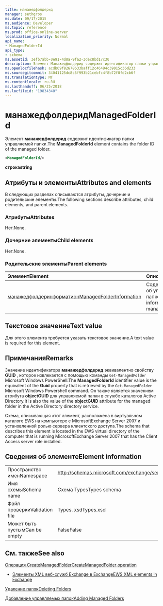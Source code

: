 ```yaml
---
title: манажедфолдерид
manager: sethgros
ms.date: 09/17/2015
ms.audience: Developer
ms.topic: reference
ms.prod: office-online-server
localization_priority: Normal
api_name:
- ManagedFolderId
api_type:
- schema
ms.assetid: 3efb7abb-0e91-4d8a-9fa2-3dec8bd17c30
description: Элемент Манажедфолдерид содержит идентификатор папки управляемой папки.
ms.openlocfilehash: acdb69f82678633baff12c46494c39015c36d233
ms.sourcegitcommit: 34041125dc8c5f993b21cebfc4f8b72f0fd2cb6f
ms.translationtype: MT
ms.contentlocale: ru-RU
ms.lasthandoff: 06/25/2018
ms.locfileid: "19834340"
---
```

# <a name="managedfolderid"></a><span data-ttu-id="61599-103">манажедфолдерид</span><span class="sxs-lookup"><span data-stu-id="61599-103">ManagedFolderId</span></span>

<span data-ttu-id="61599-104">Элемент **манажедфолдерид** содержит идентификатор папки управляемой папки.</span><span class="sxs-lookup"><span data-stu-id="61599-104">The **ManagedFolderId** element contains the folder ID of the managed folder.</span></span> 
  
```xml
<ManagedFolderId/>
```

 <span data-ttu-id="61599-105">**строка**</span><span class="sxs-lookup"><span data-stu-id="61599-105">**string**</span></span>
## <a name="attributes-and-elements"></a><span data-ttu-id="61599-106">Атрибуты и элементы</span><span class="sxs-lookup"><span data-stu-id="61599-106">Attributes and elements</span></span>

<span data-ttu-id="61599-107">В следующих разделах описываются атрибуты, дочерние и родительские элементы.</span><span class="sxs-lookup"><span data-stu-id="61599-107">The following sections describe attributes, child elements, and parent elements.</span></span>
  
### <a name="attributes"></a><span data-ttu-id="61599-108">Атрибуты</span><span class="sxs-lookup"><span data-stu-id="61599-108">Attributes</span></span>

<span data-ttu-id="61599-109">Нет.</span><span class="sxs-lookup"><span data-stu-id="61599-109">None.</span></span>
  
### <a name="child-elements"></a><span data-ttu-id="61599-110">Дочерние элементы</span><span class="sxs-lookup"><span data-stu-id="61599-110">Child elements</span></span>

<span data-ttu-id="61599-111">Нет.</span><span class="sxs-lookup"><span data-stu-id="61599-111">None.</span></span>
  
### <a name="parent-elements"></a><span data-ttu-id="61599-112">Родительские элементы</span><span class="sxs-lookup"><span data-stu-id="61599-112">Parent elements</span></span>

|<span data-ttu-id="61599-113">**Элемент**</span><span class="sxs-lookup"><span data-stu-id="61599-113">**Element**</span></span>|<span data-ttu-id="61599-114">**Описание**</span><span class="sxs-lookup"><span data-stu-id="61599-114">**Description**</span></span>|
|:-----|:-----|
|[<span data-ttu-id="61599-115">манажедфолдеринформатион</span><span class="sxs-lookup"><span data-stu-id="61599-115">ManagedFolderInformation</span></span>](managedfolderinformation.md) <br/> |<span data-ttu-id="61599-116">Содержит сведения об управляемой папке.</span><span class="sxs-lookup"><span data-stu-id="61599-116">Contains information about a managed folder.</span></span>  <br/> |
   
## <a name="text-value"></a><span data-ttu-id="61599-117">Текстовое значение</span><span class="sxs-lookup"><span data-stu-id="61599-117">Text value</span></span>

<span data-ttu-id="61599-118">Для этого элемента требуется указать текстовое значение.</span><span class="sxs-lookup"><span data-stu-id="61599-118">A text value is required for this element.</span></span>
  
## <a name="remarks"></a><span data-ttu-id="61599-119">Примечания</span><span class="sxs-lookup"><span data-stu-id="61599-119">Remarks</span></span>

<span data-ttu-id="61599-120">Значение идентификатора **манажедфолдерид** эквивалентно свойству **GUID** , которое извлекается с помощью команды `Get-ManagedFolder` Microsoft Windows PowerShell.</span><span class="sxs-lookup"><span data-stu-id="61599-120">The **ManagedFolderId** identifier value is the equivalent of the **Guid** property that is retrieved by the  `Get-ManagedFolder` Microsoft Windows Powershell command.</span></span> <span data-ttu-id="61599-121">Он также является значением атрибута **objectGUID** для управляемой папки в службе каталогов Active Directory.</span><span class="sxs-lookup"><span data-stu-id="61599-121">It is also the value of the **objectGUID** attribute for the managed folder in the Active Directory directory service.</span></span> 
  
<span data-ttu-id="61599-122">Схема, описывающая этот элемент, расположена в виртуальном каталоге EWS на компьютере с MicrosoftExchange Server 2007 и установленной ролью сервера клиентского доступа.</span><span class="sxs-lookup"><span data-stu-id="61599-122">The schema that describes this element is located in the EWS virtual directory of the computer that is running MicrosoftExchange Server 2007 that has the Client Access server role installed.</span></span>
  
## <a name="element-information"></a><span data-ttu-id="61599-123">Сведения об элементе</span><span class="sxs-lookup"><span data-stu-id="61599-123">Element information</span></span>

|||
|:-----|:-----|
|<span data-ttu-id="61599-124">Пространство имен</span><span class="sxs-lookup"><span data-stu-id="61599-124">Namespace</span></span>  <br/> |http://schemas.microsoft.com/exchange/services/2006/types  <br/> |
|<span data-ttu-id="61599-125">Имя схемы</span><span class="sxs-lookup"><span data-stu-id="61599-125">Schema name</span></span>  <br/> |<span data-ttu-id="61599-126">Схема Types</span><span class="sxs-lookup"><span data-stu-id="61599-126">Types schema</span></span>  <br/> |
|<span data-ttu-id="61599-127">Файл проверки</span><span class="sxs-lookup"><span data-stu-id="61599-127">Validation file</span></span>  <br/> |<span data-ttu-id="61599-128">Types. xsd</span><span class="sxs-lookup"><span data-stu-id="61599-128">Types.xsd</span></span>  <br/> |
|<span data-ttu-id="61599-129">Может быть пустым</span><span class="sxs-lookup"><span data-stu-id="61599-129">Can be empty</span></span>  <br/> |<span data-ttu-id="61599-130">False</span><span class="sxs-lookup"><span data-stu-id="61599-130">False</span></span>  <br/> |
   
## <a name="see-also"></a><span data-ttu-id="61599-131">См. также</span><span class="sxs-lookup"><span data-stu-id="61599-131">See also</span></span>



[<span data-ttu-id="61599-132">Операция CreateManagedFolder</span><span class="sxs-lookup"><span data-stu-id="61599-132">CreateManagedFolder operation</span></span>](createmanagedfolder-operation.md)


- [<span data-ttu-id="61599-133">Элементы XML веб-служб Exchange в Exchange</span><span class="sxs-lookup"><span data-stu-id="61599-133">EWS XML elements in Exchange</span></span>](ews-xml-elements-in-exchange.md)


[<span data-ttu-id="61599-134">Удаление папок</span><span class="sxs-lookup"><span data-stu-id="61599-134">Deleting Folders</span></span>](http://msdn.microsoft.com/library/1958add5-5071-4239-adb2-40f7a7d74aee%28Office.15%29.aspx)
  
[<span data-ttu-id="61599-135">Добавление управляемых папок</span><span class="sxs-lookup"><span data-stu-id="61599-135">Adding Managed Folders</span></span>](http://msdn.microsoft.com/library/846658c6-7043-40fb-8439-19f97c2a967f%28Office.15%29.aspx)


